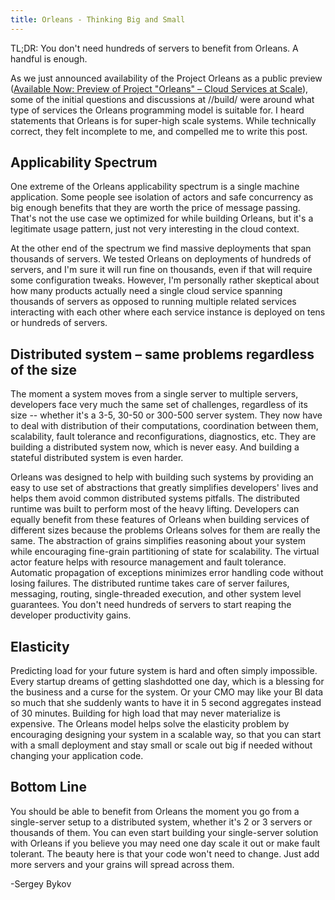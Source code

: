 ```yaml
---
title: Orleans - Thinking Big and Small
---
```




TL;DR: You don't need hundreds of servers to benefit from Orleans. A handful is enough.

As we just announced availability of the Project Orleans as a public preview ([Available Now: Preview of Project "Orleans" – Cloud Services at Scale](https://blogs.msdn.com/b/dotnet/archive/2014/04/02/available-now-preview-of-project-orleans-cloud-services-at-scale.aspx)), some of the initial questions and discussions at //build/ were around what type of services the Orleans programming model is suitable for. I heard statements that Orleans is for super-high scale systems. While technically correct, they felt incomplete to me, and compelled me to write this post.

## Applicability Spectrum

One extreme of the Orleans applicability spectrum is a single machine application. Some people see isolation of actors and safe concurrency as big enough benefits that they are worth the price of message passing. That's not the use case we optimized for while building Orleans, but it's a legitimate usage pattern, just not very interesting in the cloud context.

At the other end of the spectrum we find massive deployments that span thousands of servers. We tested Orleans on deployments of hundreds of servers, and I'm sure it will run fine on thousands, even if that will require some configuration tweaks. However, I'm personally rather skeptical about how many products actually need a single cloud service spanning thousands of servers as opposed to running multiple related services interacting with each other where each service instance is deployed on tens or hundreds of servers.

## Distributed system – same problems regardless of the size

The moment a system moves from a single server to multiple servers, developers face very much the same set of challenges, regardless of its size -- whether it's a 3-5, 30-50 or 300-500 server system. They now have to deal with distribution of their computations, coordination between them, scalability, fault tolerance and reconfigurations, diagnostics, etc. They are building a distributed system now, which is never easy. And building a stateful distributed system is even harder.

Orleans was designed to help with building such systems by providing an easy to use set of abstractions that greatly simplifies developers' lives and helps them avoid common distributed systems pitfalls. The distributed runtime was built to perform most of the heavy lifting. Developers can equally benefit from these features of Orleans when building services of different sizes because the problems Orleans solves for them are really the same. The abstraction of grains simplifies reasoning about your system while encouraging fine-grain partitioning of state for scalability. The virtual actor feature helps with resource management and fault tolerance. Automatic propagation of exceptions minimizes error handling code without losing failures. The distributed runtime takes care of server failures, messaging, routing, single-threaded execution, and other system level guarantees. You don't need hundreds of servers to start reaping the developer productivity gains.

## Elasticity

Predicting load for your future system is hard and often simply impossible. Every startup dreams of getting slashdotted one day, which is a blessing for the business and a curse for the system. Or your CMO may like your BI data so much that she suddenly wants to have it in 5 second aggregates instead of 30 minutes. Building for high load that may never materialize is expensive. The Orleans model helps solve the elasticity problem by encouraging designing your system in a scalable way, so that you can start with a small deployment and stay small or scale out big if needed without changing your application code.

## Bottom Line

You should be able to benefit from Orleans the moment you go from a single-server setup to a distributed system, whether it's 2 or 3 servers or thousands of them. You can even start building your single-server solution with Orleans if you believe you may need one day scale it out or make fault tolerant. The beauty here is that your code won't need to change. Just add more servers and your grains will spread across them.

 -Sergey Bykov
